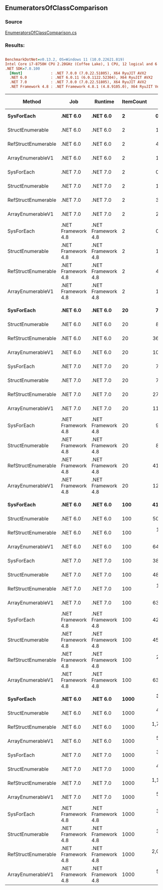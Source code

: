 ﻿## EnumeratorsOfClassComparison

### Source
[EnumeratorsOfClassComparison.cs](../../src/StructLinq.Benchmark/EnumeratorsOfClassComparison.cs)

### Results:
``` ini

BenchmarkDotNet=v0.13.2, OS=Windows 11 (10.0.22621.819)
Intel Core i7-8750H CPU 2.20GHz (Coffee Lake), 1 CPU, 12 logical and 6 physical cores
.NET SDK=7.0.100
  [Host]             : .NET 7.0.0 (7.0.22.51805), X64 RyuJIT AVX2
  .NET 6.0           : .NET 6.0.11 (6.0.1122.52304), X64 RyuJIT AVX2
  .NET 7.0           : .NET 7.0.0 (7.0.22.51805), X64 RyuJIT AVX2
  .NET Framework 4.8 : .NET Framework 4.8.1 (4.8.9105.0), X64 RyuJIT VectorSize=256


```
|              Method |                Job |            Runtime | ItemCount |          Mean |     Error |    StdDev | Ratio | RatioSD | Allocated | Alloc Ratio |
|-------------------- |------------------- |------------------- |---------- |--------------:|----------:|----------:|------:|--------:|----------:|------------:|
|          **SysForEach** |           **.NET 6.0** |           **.NET 6.0** |         **2** |     **0.5343 ns** | **0.0078 ns** | **0.0065 ns** |  **0.61** |    **0.01** |         **-** |          **NA** |
|    StructEnumerable |           .NET 6.0 |           .NET 6.0 |         2 |     1.1754 ns | 0.0072 ns | 0.0067 ns |  1.35 |    0.01 |         - |          NA |
| RefStructEnumerable |           .NET 6.0 |           .NET 6.0 |         2 |     4.2659 ns | 0.0223 ns | 0.0209 ns |  4.89 |    0.05 |         - |          NA |
|   ArrayEnumerableV1 |           .NET 6.0 |           .NET 6.0 |         2 |     1.9187 ns | 0.0064 ns | 0.0057 ns |  2.20 |    0.02 |         - |          NA |
|          SysForEach |           .NET 7.0 |           .NET 7.0 |         2 |     0.3236 ns | 0.0070 ns | 0.0066 ns |  0.37 |    0.01 |         - |          NA |
|    StructEnumerable |           .NET 7.0 |           .NET 7.0 |         2 |     1.1216 ns | 0.0161 ns | 0.0125 ns |  1.29 |    0.02 |         - |          NA |
| RefStructEnumerable |           .NET 7.0 |           .NET 7.0 |         2 |     3.5145 ns | 0.0151 ns | 0.0141 ns |  4.03 |    0.03 |         - |          NA |
|   ArrayEnumerableV1 |           .NET 7.0 |           .NET 7.0 |         2 |     2.6961 ns | 0.0417 ns | 0.0370 ns |  3.09 |    0.04 |         - |          NA |
|          SysForEach | .NET Framework 4.8 | .NET Framework 4.8 |         2 |     0.8715 ns | 0.0068 ns | 0.0064 ns |  1.00 |    0.00 |         - |          NA |
|    StructEnumerable | .NET Framework 4.8 | .NET Framework 4.8 |         2 |     1.7980 ns | 0.0106 ns | 0.0099 ns |  2.06 |    0.02 |         - |          NA |
| RefStructEnumerable | .NET Framework 4.8 | .NET Framework 4.8 |         2 |     4.7799 ns | 0.0471 ns | 0.0418 ns |  5.48 |    0.05 |         - |          NA |
|   ArrayEnumerableV1 | .NET Framework 4.8 | .NET Framework 4.8 |         2 |     1.9630 ns | 0.0120 ns | 0.0112 ns |  2.25 |    0.02 |         - |          NA |
|                     |                    |                    |           |               |           |           |       |         |           |             |
|          **SysForEach** |           **.NET 6.0** |           **.NET 6.0** |        **20** |     **7.3636 ns** | **0.0330 ns** | **0.0292 ns** |  **0.80** |    **0.01** |         **-** |          **NA** |
|    StructEnumerable |           .NET 6.0 |           .NET 6.0 |        20 |     8.0347 ns | 0.0536 ns | 0.0475 ns |  0.87 |    0.01 |         - |          NA |
| RefStructEnumerable |           .NET 6.0 |           .NET 6.0 |        20 |    36.4098 ns | 0.1259 ns | 0.1178 ns |  3.94 |    0.02 |         - |          NA |
|   ArrayEnumerableV1 |           .NET 6.0 |           .NET 6.0 |        20 |    10.3801 ns | 0.0524 ns | 0.0438 ns |  1.12 |    0.01 |         - |          NA |
|          SysForEach |           .NET 7.0 |           .NET 7.0 |        20 |     7.1847 ns | 0.0162 ns | 0.0151 ns |  0.78 |    0.01 |         - |          NA |
|    StructEnumerable |           .NET 7.0 |           .NET 7.0 |        20 |     7.4567 ns | 0.0371 ns | 0.0347 ns |  0.81 |    0.01 |         - |          NA |
| RefStructEnumerable |           .NET 7.0 |           .NET 7.0 |        20 |    27.0646 ns | 0.0761 ns | 0.0712 ns |  2.93 |    0.02 |         - |          NA |
|   ArrayEnumerableV1 |           .NET 7.0 |           .NET 7.0 |        20 |    11.7025 ns | 0.0531 ns | 0.0497 ns |  1.27 |    0.01 |         - |          NA |
|          SysForEach | .NET Framework 4.8 | .NET Framework 4.8 |        20 |     9.2473 ns | 0.0676 ns | 0.0633 ns |  1.00 |    0.00 |         - |          NA |
|    StructEnumerable | .NET Framework 4.8 | .NET Framework 4.8 |        20 |     8.4576 ns | 0.0449 ns | 0.0375 ns |  0.91 |    0.01 |         - |          NA |
| RefStructEnumerable | .NET Framework 4.8 | .NET Framework 4.8 |        20 |    41.2686 ns | 0.1452 ns | 0.1358 ns |  4.46 |    0.03 |         - |          NA |
|   ArrayEnumerableV1 | .NET Framework 4.8 | .NET Framework 4.8 |        20 |    12.5941 ns | 0.1933 ns | 0.1808 ns |  1.36 |    0.02 |         - |          NA |
|                     |                    |                    |           |               |           |           |       |         |           |             |
|          **SysForEach** |           **.NET 6.0** |           **.NET 6.0** |       **100** |    **41.8216 ns** | **0.1131 ns** | **0.0883 ns** |  **0.98** |    **0.00** |         **-** |          **NA** |
|    StructEnumerable |           .NET 6.0 |           .NET 6.0 |       100 |    50.7101 ns | 0.2273 ns | 0.2126 ns |  1.18 |    0.01 |         - |          NA |
| RefStructEnumerable |           .NET 6.0 |           .NET 6.0 |       100 |   182.2898 ns | 0.4978 ns | 0.4413 ns |  4.26 |    0.02 |         - |          NA |
|   ArrayEnumerableV1 |           .NET 6.0 |           .NET 6.0 |       100 |    64.5356 ns | 0.1247 ns | 0.1106 ns |  1.51 |    0.01 |         - |          NA |
|          SysForEach |           .NET 7.0 |           .NET 7.0 |       100 |    38.2186 ns | 0.1173 ns | 0.1097 ns |  0.89 |    0.00 |         - |          NA |
|    StructEnumerable |           .NET 7.0 |           .NET 7.0 |       100 |    48.4332 ns | 0.1263 ns | 0.1119 ns |  1.13 |    0.01 |         - |          NA |
| RefStructEnumerable |           .NET 7.0 |           .NET 7.0 |       100 |   132.0450 ns | 0.6168 ns | 0.5769 ns |  3.08 |    0.02 |         - |          NA |
|   ArrayEnumerableV1 |           .NET 7.0 |           .NET 7.0 |       100 |    63.0986 ns | 0.3804 ns | 0.3177 ns |  1.47 |    0.01 |         - |          NA |
|          SysForEach | .NET Framework 4.8 | .NET Framework 4.8 |       100 |    42.8077 ns | 0.2121 ns | 0.1984 ns |  1.00 |    0.00 |         - |          NA |
|    StructEnumerable | .NET Framework 4.8 | .NET Framework 4.8 |       100 |    45.0511 ns | 0.1275 ns | 0.1193 ns |  1.05 |    0.01 |         - |          NA |
| RefStructEnumerable | .NET Framework 4.8 | .NET Framework 4.8 |       100 |   209.8996 ns | 2.0086 ns | 1.8788 ns |  4.90 |    0.04 |         - |          NA |
|   ArrayEnumerableV1 | .NET Framework 4.8 | .NET Framework 4.8 |       100 |    63.1082 ns | 0.2940 ns | 0.2750 ns |  1.47 |    0.01 |         - |          NA |
|                     |                    |                    |           |               |           |           |       |         |           |             |
|          **SysForEach** |           **.NET 6.0** |           **.NET 6.0** |      **1000** |   **380.0392 ns** | **1.0106 ns** | **0.8959 ns** |  **0.99** |    **0.00** |         **-** |          **NA** |
|    StructEnumerable |           .NET 6.0 |           .NET 6.0 |      1000 |   459.3685 ns | 1.9569 ns | 1.5279 ns |  1.19 |    0.01 |         - |          NA |
| RefStructEnumerable |           .NET 6.0 |           .NET 6.0 |      1000 | 1,774.3384 ns | 5.4550 ns | 4.8357 ns |  4.61 |    0.01 |         - |          NA |
|   ArrayEnumerableV1 |           .NET 6.0 |           .NET 6.0 |      1000 |   589.4086 ns | 1.9439 ns | 1.8184 ns |  1.53 |    0.01 |         - |          NA |
|          SysForEach |           .NET 7.0 |           .NET 7.0 |      1000 |   341.6170 ns | 1.1088 ns | 0.9829 ns |  0.89 |    0.00 |         - |          NA |
|    StructEnumerable |           .NET 7.0 |           .NET 7.0 |      1000 |   427.3177 ns | 1.7373 ns | 1.6250 ns |  1.11 |    0.01 |         - |          NA |
| RefStructEnumerable |           .NET 7.0 |           .NET 7.0 |      1000 | 1,151.8379 ns | 4.3133 ns | 3.8237 ns |  3.00 |    0.01 |         - |          NA |
|   ArrayEnumerableV1 |           .NET 7.0 |           .NET 7.0 |      1000 |   592.2095 ns | 1.6298 ns | 1.4448 ns |  1.54 |    0.00 |         - |          NA |
|          SysForEach | .NET Framework 4.8 | .NET Framework 4.8 |      1000 |   384.5781 ns | 1.0437 ns | 0.9762 ns |  1.00 |    0.00 |         - |          NA |
|    StructEnumerable | .NET Framework 4.8 | .NET Framework 4.8 |      1000 |   399.2857 ns | 1.6379 ns | 1.3677 ns |  1.04 |    0.00 |         - |          NA |
| RefStructEnumerable | .NET Framework 4.8 | .NET Framework 4.8 |      1000 | 2,024.1282 ns | 7.7783 ns | 7.2758 ns |  5.26 |    0.03 |         - |          NA |
|   ArrayEnumerableV1 | .NET Framework 4.8 | .NET Framework 4.8 |      1000 |   579.7843 ns | 4.6360 ns | 3.8713 ns |  1.51 |    0.01 |         - |          NA |
